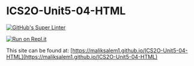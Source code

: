 # ICS2O-Unit5-04-HTML

[![GitHub's Super Linter](https://github.com/maliksalem1/ICS2O-Unit5-04-HTML/workflows/GitHub's%20Super%20Linter/badge.svg)](https://github.com/maliksalem1/ICS2O-Unit5-04-HTML/actions)

[![Run on Repl.it](https://repl.it/badge/github/maliksalem1/ICS2O-Unit5-04-HTML)](https://repl.it/github/maliksalem1/ICS2O-Unit5-04-HTML)

This site can be found at: [https://maliksalem1.github.io/ICS2O-Unit5-04-HTML](https://maliksalem1.github.io/ICS2O-Unit5-04-HTML)
